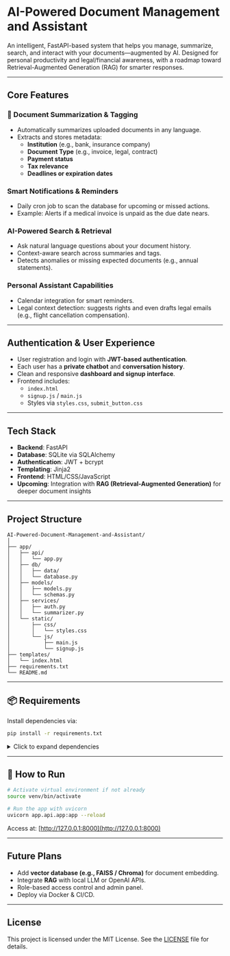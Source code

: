 # AI-Powered Document Management and Assistant

An intelligent, FastAPI-based system that helps you manage, summarize, search, and interact with your documents—augmented by AI. Designed for personal productivity and legal/financial awareness, with a roadmap toward Retrieval-Augmented Generation (RAG) for smarter responses.

---

## Core Features

### 📄 Document Summarization & Tagging
- Automatically summarizes uploaded documents in any language.
- Extracts and stores metadata:
  - **Institution** (e.g., bank, insurance company)
  - **Document Type** (e.g., invoice, legal, contract)
  - **Payment status**
  - **Tax relevance**
  - **Deadlines or expiration dates**

### Smart Notifications & Reminders
- Daily cron job to scan the database for upcoming or missed actions.
- Example: Alerts if a medical invoice is unpaid as the due date nears.

### AI-Powered Search & Retrieval
- Ask natural language questions about your document history.
- Context-aware search across summaries and tags.
- Detects anomalies or missing expected documents (e.g., annual statements).

### Personal Assistant Capabilities
- Calendar integration for smart reminders.
- Legal context detection: suggests rights and even drafts legal emails (e.g., flight cancellation compensation).

---

## Authentication & User Experience

- User registration and login with **JWT-based authentication**.
- Each user has a **private chatbot** and **conversation history**.
- Clean and responsive **dashboard and signup interface**.
- Frontend includes:
  - `index.html`
  - `signup.js` / `main.js`
  - Styles via `styles.css`, `submit_button.css`

---

## Tech Stack

- **Backend**: FastAPI
- **Database**: SQLite via SQLAlchemy
- **Authentication**: JWT + bcrypt
- **Templating**: Jinja2
- **Frontend**: HTML/CSS/JavaScript
- **Upcoming**: Integration with **RAG (Retrieval-Augmented Generation)** for deeper document insights

---

## Project Structure

```
AI-Powered-Document-Management-and-Assistant/
│
├── app/
│   ├── api/
│   │   └── app.py
│   ├── db/
│   │   ├── data/
│   │   └── database.py
│   ├── models/
│   │   ├── models.py
│   │   └── schemas.py
│   ├── services/
│   │   ├── auth.py
│   │   └── summarizer.py
│   └── static/
│       ├── css/
│       │   └── styles.css
│       └── js/
│           ├── main.js
│           └── signup.js
├── templates/
│   └── index.html
├── requirements.txt
└── README.md
```

---

## 📦 Requirements

Install dependencies via:

```bash
pip install -r requirements.txt
```

<details>
<summary>Click to expand dependencies</summary>

```
annotated-types==0.7.0
anyio==4.9.0
bcrypt==4.3.0
click==8.2.1
dotenv==0.9.9
fastapi==0.116.1
h11==0.16.0
idna==3.10
Jinja2==3.1.6
jose==1.0.0
MarkupSafe==3.0.2
passlib==1.7.4
pydantic==2.11.7
pydantic_core==2.33.2
python-dotenv==1.1.1
sniffio==1.3.1
SQLAlchemy==2.0.41
starlette==0.47.1
typing-inspection==0.4.1
typing_extensions==4.14.1
uvicorn==0.35.0
```

</details>

---

## 🧪 How to Run

```bash
# Activate virtual environment if not already
source venv/bin/activate

# Run the app with uvicorn
uvicorn app.api.app:app --reload
```

Access at: [http://127.0.0.1:8000](http://127.0.0.1:8000)

---

## Future Plans

- Add **vector database (e.g., FAISS / Chroma)** for document embedding.
- Integrate **RAG** with local LLM or OpenAI APIs.
- Role-based access control and admin panel.
- Deploy via Docker & CI/CD.

---

## License

This project is licensed under the MIT License. See the [LICENSE](LICENSE) file for details.
